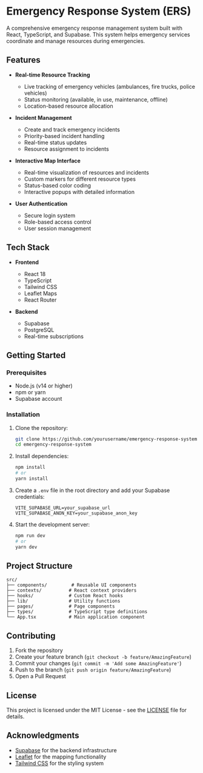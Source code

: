 # Emergency Response System (ERS)

A comprehensive emergency response management system built with React, TypeScript, and Supabase. This system helps emergency services coordinate and manage resources during emergencies.

## Features

- **Real-time Resource Tracking**
  - Live tracking of emergency vehicles (ambulances, fire trucks, police vehicles)
  - Status monitoring (available, in use, maintenance, offline)
  - Location-based resource allocation

- **Incident Management**
  - Create and track emergency incidents
  - Priority-based incident handling
  - Real-time status updates
  - Resource assignment to incidents

- **Interactive Map Interface**
  - Real-time visualization of resources and incidents
  - Custom markers for different resource types
  - Status-based color coding
  - Interactive popups with detailed information

- **User Authentication**
  - Secure login system
  - Role-based access control
  - User session management

## Tech Stack

- **Frontend**
  - React 18
  - TypeScript
  - Tailwind CSS
  - Leaflet Maps
  - React Router

- **Backend**
  - Supabase
  - PostgreSQL
  - Real-time subscriptions

## Getting Started

### Prerequisites

- Node.js (v14 or higher)
- npm or yarn
- Supabase account

### Installation

1. Clone the repository:
   ```bash
   git clone https://github.com/yourusername/emergency-response-system.git
   cd emergency-response-system
   ```

2. Install dependencies:
   ```bash
   npm install
   # or
   yarn install
   ```

3. Create a `.env` file in the root directory and add your Supabase credentials:
   ```
   VITE_SUPABASE_URL=your_supabase_url
   VITE_SUPABASE_ANON_KEY=your_supabase_anon_key
   ```

4. Start the development server:
   ```bash
   npm run dev
   # or
   yarn dev
   ```

## Project Structure

```
src/
├── components/         # Reusable UI components
├── contexts/          # React context providers
├── hooks/             # Custom React hooks
├── lib/               # Utility functions
├── pages/             # Page components
├── types/             # TypeScript type definitions
└── App.tsx            # Main application component
```

## Contributing

1. Fork the repository
2. Create your feature branch (`git checkout -b feature/AmazingFeature`)
3. Commit your changes (`git commit -m 'Add some AmazingFeature'`)
4. Push to the branch (`git push origin feature/AmazingFeature`)
5. Open a Pull Request

## License

This project is licensed under the MIT License - see the [LICENSE](LICENSE) file for details.

## Acknowledgments

- [Supabase](https://supabase.com/) for the backend infrastructure
- [Leaflet](https://leafletjs.com/) for the mapping functionality
- [Tailwind CSS](https://tailwindcss.com/) for the styling system 